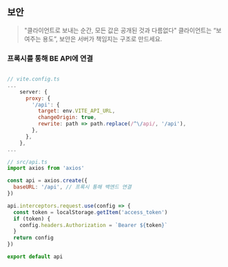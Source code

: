 



## 보안

> "클라이언트로 보내는 순간, 모든 값은 공개된 것과 다름없다"
> 클라이언트는 “보여주는 용도”, 보안은 서버가 책임지는 구조로 만드세요.

### 프록시를 통해 BE API에 연결

```javascript

// vite.config.ts
...
    server: {
      proxy: {
        '/api': {
          target: env.VITE_API_URL,
          changeOrigin: true,
          rewrite: path => path.replace(/^\/api/, '/api'),
        },
      },
    },
...

// src/api.ts
import axios from 'axios'

const api = axios.create({
  baseURL: '/api', // 프록시 통해 백엔드 연결
})

api.interceptors.request.use(config => {
  const token = localStorage.getItem('access_token')
  if (token) {
    config.headers.Authorization = `Bearer ${token}`
  }
  return config
})

export default api
```


